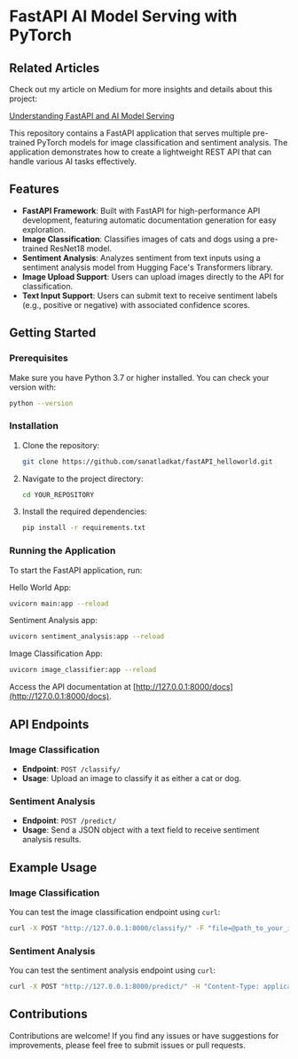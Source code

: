 # FastAPI AI Model Serving with PyTorch

## Related Articles
Check out my article on Medium for more insights and details about this project:

[Understanding FastAPI and AI Model Serving](https://arsanatl.medium.com/why-fastapi-the-modern-python-web-framework-for-ai-model-serving-604fb46efe80)

This repository contains a FastAPI application that serves multiple pre-trained PyTorch models for image classification and sentiment analysis. The application demonstrates how to create a lightweight REST API that can handle various AI tasks effectively.

## Features

- **FastAPI Framework**: Built with FastAPI for high-performance API development, featuring automatic documentation generation for easy exploration.
- **Image Classification**: Classifies images of cats and dogs using a pre-trained ResNet18 model.
- **Sentiment Analysis**: Analyzes sentiment from text inputs using a sentiment analysis model from Hugging Face's Transformers library.
- **Image Upload Support**: Users can upload images directly to the API for classification.
- **Text Input Support**: Users can submit text to receive sentiment labels (e.g., positive or negative) with associated confidence scores.

## Getting Started

### Prerequisites

Make sure you have Python 3.7 or higher installed. You can check your version with:

```bash
python --version
```

### Installation

1. Clone the repository:

    ```bash
    git clone https://github.com/sanatladkat/fastAPI_helloworld.git
    ```

2. Navigate to the project directory:

    ```bash
    cd YOUR_REPOSITORY
    ```

3. Install the required dependencies:

    ```bash
    pip install -r requirements.txt
    ```

### Running the Application

To start the FastAPI application, run:

Hello World App:
```bash
uvicorn main:app --reload
```

Sentiment Analysis app:
```bash
uvicorn sentiment_analysis:app --reload
```

Image Classification App:
```bash
uvicorn image_classifier:app --reload
```

Access the API documentation at [http://127.0.0.1:8000/docs](http://127.0.0.1:8000/docs).

## API Endpoints

### Image Classification

- **Endpoint**: `POST /classify/`
- **Usage**: Upload an image to classify it as either a cat or dog.

### Sentiment Analysis

- **Endpoint**: `POST /predict/`
- **Usage**: Send a JSON object with a text field to receive sentiment analysis results.

## Example Usage

### Image Classification

You can test the image classification endpoint using `curl`:

```bash
curl -X POST "http://127.0.0.1:8000/classify/" -F "file=@path_to_your_image.jpg"
```

### Sentiment Analysis

You can test the sentiment analysis endpoint using `curl`:

```bash
curl -X POST "http://127.0.0.1:8000/predict/" -H "Content-Type: application/json" -d '{"text": "I love using FastAPI!"}'
```

## Contributions

Contributions are welcome! If you find any issues or have suggestions for improvements, please feel free to submit issues or pull requests.